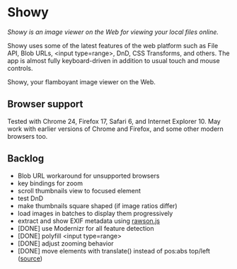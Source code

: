# Showy

*Showy is an image viewer on the Web for viewing your local files online.*

Showy uses some of the latest features of the web platform such as File API,
Blob URLs, &lt;input type=range&gt;, DnD, CSS Transforms, and others. The
app is almost fully keyboard-driven in addition to usual touch and mouse
controls.

Showy, your flamboyant image viewer on the Web.

## Browser support

Tested with Chrome 24, Firefox 17, Safari 6, and Internet Explorer 10.
May work with earlier versions of Chrome and Firefox, and some other
modern browsers too.

## Backlog

* Blob URL workaround for unsupported browsers
* key bindings for zoom
* scroll thumbnails view to focused element
* test DnD
* make thumbnails square shaped (if image ratios differ)
* load images in batches to display them progressively
* extract and show EXIF metadata using [rawson.js](http://dev.tag.is/rawson.js/)
* [DONE] use Modernizr for all feature detection
* [DONE] polyfill &lt;input type=range&gt;
* [DONE] adjust zooming behavior
* [DONE] move elements with translate() instead of pos:abs top/left ([source](http://paulirish.com/2012/why-moving-elements-with-translate-is-better-than-posabs-topleft/))
